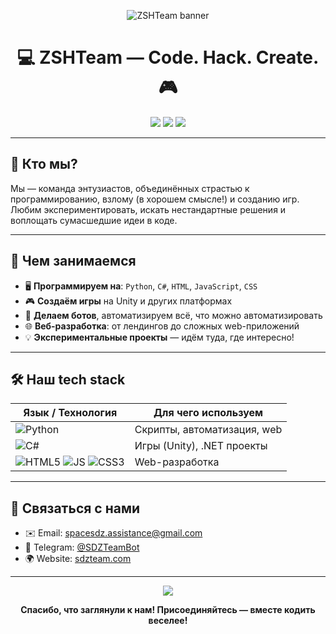 <!-- ASCII art header (опционально) -->
<p align="center">
  <img src="https://readme-typing-svg.herokuapp.com/?font=Fira+Code&size=26&pause=500&color=22F1C4&width=500&lines=ZSHTeam+%7C+Code%2C+Hack%2C+Create" alt="ZSHTeam banner" />
</p>

<h1 align="center">💻 ZSHTeam — Code. Hack. Create. 🎮</h1>

<p align="center">
  <img src="https://img.shields.io/badge/We%20code%20in-Python%20|%20C%23%20|%20JS-blue?style=flat-square" />
  <img src="https://img.shields.io/badge/Game%20Dev-Unity%20%26%20Web-green?style=flat-square" />
  <img src="https://img.shields.io/badge/Contact-Telegram%20|%20Email-lightgrey?style=flat-square" />
</p>

---

## 👾 Кто мы?

Мы — команда энтузиастов, объединённых страстью к программированию, взлому (в хорошем смысле!) и созданию игр.  
Любим экспериментировать, искать нестандартные решения и воплощать сумасшедшие идеи в коде.

---

## 🚀 Чем занимаемся

- 🖥️ **Программируем на**: `Python`, `C#`, `HTML`, `JavaScript`, `CSS`
- 🎮 **Создаём игры** на Unity и других платформах
- 🤖 **Делаем ботов**, автоматизируем всё, что можно автоматизировать
- 🌐 **Веб-разработка**: от лендингов до сложных web-приложений
- 💡 **Экспериментальные проекты** — идём туда, где интересно!

---

## 🛠️ Наш tech stack

| Язык / Технология | Для чего используем |
|-------------------|--------------------|
| ![Python](https://img.shields.io/badge/-Python-3776AB?style=flat-square&logo=python&logoColor=white) | Скрипты, автоматизация, web |
| ![C#](https://img.shields.io/badge/-C%23-239120?style=flat-square&logo=c-sharp&logoColor=white) | Игры (Unity), .NET проекты |
| ![HTML5](https://img.shields.io/badge/-HTML5-E34F26?style=flat-square&logo=html5&logoColor=white) ![JS](https://img.shields.io/badge/-JavaScript-F7DF1E?style=flat-square&logo=javascript&logoColor=black) ![CSS3](https://img.shields.io/badge/-CSS3-1572B6?style=flat-square&logo=css3&logoColor=white) | Web-разработка |

---

## 📡 Связаться с нами

- ✉️ Email: [spacesdz.assistance@gmail.com](mailto:spacesdz.assistance@gmail.com)
- 📲 Telegram: [@SDZTeamBot](https://t.me/SDZTeamBot)
- 🌍 Website: [sdzteam.com](https://sdzteam.com)

---

<p align="center">
  <img src="https://capsule-render.vercel.app/api?type=waving&color=gradient&height=120&section=footer"/>
</p>

<p align="center">
  <b>Спасибо, что заглянули к нам! Присоединяйтесь — вместе кодить веселее!</b>
</p>
